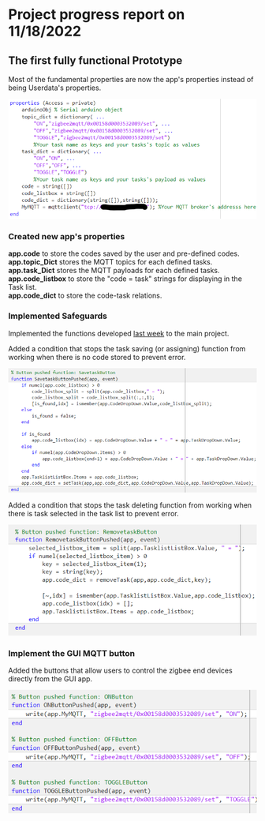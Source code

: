 # Project progress report on 11/18/2022

## The first fully functional Prototype

Most of the fundamental properties are now the app's properties instead of being Userdata's properties.

![The Properties](../images/week4/Properties.png)

### Created new app's properties
**app.code** to store the codes saved by the user and pre-defined codes. \
**app.topic_Dict** stores the MQTT topics for each defined tasks. \
**app.task_Dict** stores the MQTT payloads for each defined tasks. \
**app.code_listbox** to store the "code = task" strings for displaying in the Task list. \
**app.code_dict** to store the code-task relations.

### Implemented Safeguards

Implemented the functions developed [last week](https://jedsadasrijunpoe.github.io/IR_remote_MQTT_MATLAB/blogs/progress-11-11-2022.html) to the main project.

Added a condition that stops the task saving (or assigning) function from working when there is no code stored to prevent error.

![Save task Button](../images/week4/SavetaskButtonPushed.png)

Added a condition that stops the task deleting function from working when there is task selected in the task list to prevent error.

![Remove task Button](../images/week4/RemovetaskButtonPushed.png)

### Implement the GUI MQTT button

Added the buttons that allow users to control the zigbee end devices directly from the GUI app.

![The GUI app MQTT buttons](../images/week4/DirectControl.png)
